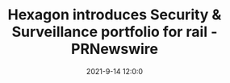 ---
"title": "Hexagon introduces Security &amp; Surveillance portfolio for rail - PRNewswire"
"date": "2021-9-14 12:0:0"
"feed_name": "GOOGLENEWSINDUSTRIAL"
"feed_website": "https://news.google.com/search?q=industrial%2Bincident&hl=en-US&gl=US&ceid=US:en"
"feed_rss": "https://news.google.com/rss/search?q=industrial%2Bincident&hl=en-US&gl=US&ceid=US:en"
"link": "https://www.prnewswire.com/news-releases/hexagon-introduces-security--surveillance-portfolio-for-rail-301375255.html"
"file": "_posts/2021-1-1-196dcfc09001f9249fb8ab7d9ee392ed59288e52.md"
"accident": "0"
"drilling": "0"
"dead": "0"
"injured": "0"
---
